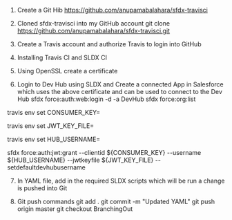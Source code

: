 1. Create a Git Hib
https://github.com/anupamabalahara/sfdx-travisci

2. Cloned sfdx-travisci into my GitHub account
git clone https://github.com/anupamabalahara/sfdx-travisci.git

3. Create a Travis account and authorize Travis to login into GitHub

4. Installing Travis CI and SLDX CI

5. Using OpenSSL create a certificate

6. Login to Dev Hub using SLDX and Create a connected App in Salesforce which uses the above certificate and can be used to connect to the Dev Hub
sfdx force:auth:web:login -d -a DevHub
sfdx force:org:list

travis env set CONSUMER_KEY=<connected app consumer key>

travis env set JWT_KEY_FILE=<your server.key path>

travis env set HUB_USERNAME=<your Dev Hub username>	

sfdx force:auth:jwt:grant --clientid ${CONSUMER_KEY} --username ${HUB_USERNAME} --jwtkeyfile ${JWT_KEY_FILE} --setdefaultdevhubusername


7. In YAML file, add in the required SLDX scripts which will be run a change is pushed into Git

8. Git push commands 
git add .
git commit -m "Updated YAML"
git push origin master
git checkout BranchingOut


